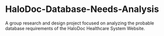 # HaloDoc-Database-Needs-Analysis
A group research and design project focused on analyzing the probable database requirements of the HaloDoc Healthcare System Website.
